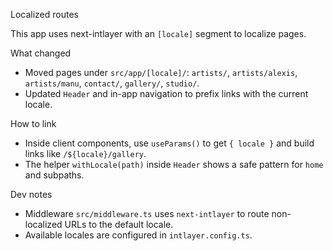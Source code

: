 Localized routes

This app uses next-intlayer with an `[locale]` segment to localize pages.

What changed
- Moved pages under `src/app/[locale]/`: `artists/`, `artists/alexis`, `artists/manu`, `contact/`, `gallery/`, `studio/`.
- Updated `Header` and in-app navigation to prefix links with the current locale.

How to link
- Inside client components, use `useParams()` to get `{ locale }` and build links like `/${locale}/gallery`.
- The helper `withLocale(path)` inside `Header` shows a safe pattern for `home` and subpaths.

Dev notes
- Middleware `src/middleware.ts` uses `next-intlayer` to route non-localized URLs to the default locale.
- Available locales are configured in `intlayer.config.ts`.